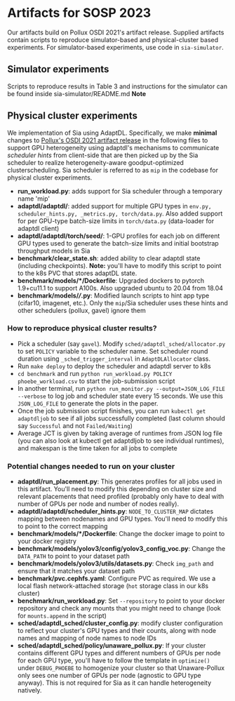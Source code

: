 # Artifacts for SOSP 2023
Our artifacts build on Pollux OSDI 2021's artifact release. Supplied artifacts contain scripts to reproduce simulator-based and physical-cluster based experiments. For simulator-based experiments, use code in `sia-simulator`.
## Simulator experiments
Scripts to reproduce results in Table 3 and instructions for the simulator can be found inside sia-simulator/README.md
**Note** 
## Physical cluster experiments
We implementation of Sia using AdaptDL. Specifically, we make **minimal** changes to [Pollux's OSDI 2021 artifact release](https://github.com/petuum/adaptdl/tree/osdi21-artifact) in the following files to support GPU heterogeneity using adaptdl's mechanisms to communicate *scheduler hints* from client-side that are then picked up by the Sia scheduler to realize heterogeneity-aware goodput-optimized clusterscheduling.
Sia scheduler is referred to as `mip` in the codebase for physical cluster experiments.
- **run_workload.py**: adds support for Sia scheduler through a temporary name 'mip'
- **adaptdl/adaptdl/**: added support for multiple GPU types in `env.py, scheduler_hints.py, _metrics.py, torch/data.py`. Also added support for per GPU-type batch-size limits in `torch/data.py` (data-loader for adaptdl client)
- **adaptdl/adaptdl/torch/seed/**: 1-GPU profiles for each job on different GPU types used to generate the batch-size limits and initial bootstrap throughput models in Sia
- **benchmark/clear_state.sh**: added ability to clear adaptdl state (including checkpoints). **Note:** you'll have to modify this script to point to the k8s PVC that stores adaptDL state.
- **benchmark/models/*/Dockerfile**: Upgraded dockers to pytorch 1.9+cu11.1 to support A100s. Also upgraded ubuntu to 20.04 from 18.04
- **benchmark/models/*/*.py**: Modified launch scripts to hint app type (cifar10, imagenet, etc.). Only the `mip`/Sia scheduler uses these hints and other schedulers (pollux, gavel) ignore them

### How to reproduce physical cluster results?
- Pick a scheduler (say `gavel`). Modify `sched/adaptdl_sched/allocator.py` to set `POLICY` variable to the scheduler name. Set scheduler round duration using `_sched_trigger_interval` in `AdaptDLAllocator` class.
- Run `make deploy` to deploy the scheduler and adaptdl server to k8s
- `cd benchmark` and run `python run_workload.py POLICY phoebe_workload.csv` to start the job-submission script
- In another terminal, run `python run_monitor.py --output=JSON_LOG_FILE --verbose` to log job and scheduler state every 15 seconds. We use this `JSON_LOG_FILE` to generate the plots in the paper.
- Once the job submission script finishes, you can run `kubectl get adaptdljob` to see if all jobs successfully completed (last column should say `Successful` and not `Failed/Waiting`)
- Average JCT is given by taking average of runtimes from JSON log file (you can also look at kubectl get adaptdljob to see individual runtimes), and makespan is the time taken for all jobs to complete

### Potential changes needed to run on your cluster
- **adaptdl/run_placement.py**: This generates profiles for all jobs used in this artifact. You'll need to modify this depending on cluster size and relevant placements that need profiled (probably only have to deal with number of GPUs per node and number of nodes really).
- **adaptdl/adaptdl/scheduler_hints.py**: `NODE_TO_CLUSTER_MAP` dictates mapping between nodenames and GPU types. You'll need to modify this to point to the correct mapping
- **benchmark/models/*/Dockerfile**: Change the docker image to point to your docker registry
- **benchmark/models/yolov3/config/yolov3_config_voc.py**: Change the `DATA_PATH` to point to your dataset path
- **benchmark/models/yolov3/utils/datasets.py**: Check `img_path` and ensure that it matches your dataset path
- **benchmark/pvc.cephfs.yaml**: Configure PVC as required. We use a local flash network-attached storage (`hot` storage class in our k8s cluster)
- **benchmark/run_workload.py**: Set `--repository` to point to your docker repository and check any mounts that you might need to change (look for `mounts.append` in the script)
- **sched/adaptdl_sched/cluster_config.py**: modify cluster configuration to reflect your cluster's GPU types and their counts, along with node names and mapping of node names to node IDs
- **sched/adaptdl_sched/policy/unaware_pollux.py**: If your cluster contains different GPU types and different numbers of GPUs per node for each GPU type, you'll have to follow the template in `optimize()` under `DEBUG_PHOEBE` to homogenize your cluster so that Unaware-Pollux only sees one number of GPUs per node (agnostic to GPU type anyway). This is not required for Sia as it can handle heterogeneity natively.
